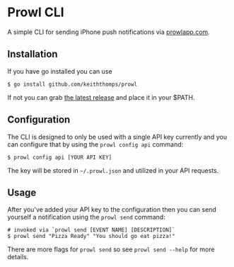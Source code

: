 # Prowl CLI

A simple CLI for sending iPhone push notifications via [prowlapp.com](prowlapp.com).

## Installation

If you have go installed you can use

```shell
$ go install github.com/keiththomps/prowl
```

If not you can grab [the latest release](https://github.com/keiththomps/prowl/releases/latest) and place it in your $PATH.

## Configuration

The CLI is designed to only be used with a single API key currently and you can configure that by using the `prowl config api` command:

```shell
$ prowl config api [YOUR API KEY]
```

The key will be stored in `~/.prowl.json` and utilized in your API requests.

## Usage

After you've added your API key to the configuration then you can send yourself a notification using the `prowl send` command:

```shell
# invoked via `prowl send [EVENT NAME] [DESCRIPTION]`
$ prowl send "Pizza Ready" "You should go eat pizza!"
```

There are more flags for `prowl send` so see `prowl send --help` for more details.

